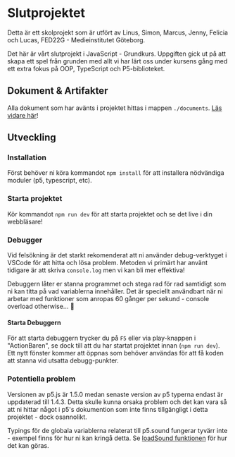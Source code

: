 # Slutprojektet

Detta är ett skolprojekt som är utfört av Linus, Simon, Marcus, Jenny, Felicia och Lucas, FED22G - Medieinstitutet Göteborg.

Det här är vårt slutprojekt i JavaScript - Grundkurs.
Uppgiften gick ut på att skapa ett spel från grunden med allt vi har lärt oss under kursens gång med ett extra fokus på OOP, TypeScript och P5-biblioteket.

## Dokument & Artifakter

Alla dokument som har avänts i projektet hittas i mappen `./documents`. [Läs vidare här](./documents/README.md)!

## Utveckling

### Installation

Först behöver ni köra kommandot `npm install` för att installera nödvändiga moduler (p5, typescript, etc).

### Starta projektet

Kör kommandot `npm run dev` för att starta projektet och se det live i din webbläsare!

### Debugger

Vid felsökning är det starkt rekomenderat att ni använder debug-verktyget i VSCode för att hitta och lösa problem. Metoden vi primärt har använt tidigare är att skriva `console.log` men vi kan bli mer effektiva!

Debuggern låter er stanna programmet och stega rad för rad samtidigt som ni kan titta på vad variablerna innehåller. Det är speciellt användbart när ni arbetar med funktioner som anropas 60 gånger per sekund - console overload otherwise... 🤯

#### Starta Debuggern

För att starta debuggern trycker du på `F5` eller via play-knappen i "ActionBaren", se dock till att du har startat projektet innan (`npm run dev`). Ett nytt fönster kommer att öppnas som behöver användas för att få koden att stanna vid utsatta debugg-punkter.

### Potentiella problem

Versionen av p5.js är 1.5.0 medan senaste version av p5 typerna endast är uppdaterad till 1.4.3. Detta skulle kunna orsaka problem och det kan vara så att ni hittar något i p5's dokumention som inte finns tillgängligt i detta projektet - dock osannolikt.

Typings för de globala variablerna relaterat till p5.sound fungerar tyvärr inte - exempel finns för hur ni kan kringå detta. Se [loadSound funktionen](global.d.ts) för hur det kan göras.
